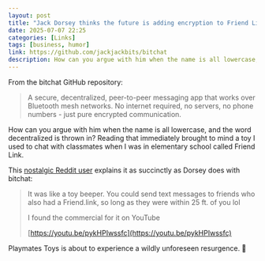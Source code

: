 ```yaml
---
layout: post
title: "Jack Dorsey thinks the future is adding encryption to Friend Link"
date: 2025-07-07 22:25
categories: [Links]
tags: [business, humor]
link: https://github.com/jackjackbits/bitchat
description: How can you argue with him when the name is all lowercase, and the word decentralized is thrown in? Reading that immediately brought to mind a toy I used to chat with classmates when I was in elementary school called Friend Link.
---
```


From the bitchat GitHub repository:

>A secure, decentralized, peer-to-peer messaging app that works over Bluetooth mesh networks. No internet required, no servers, no phone numbers - just pure encrypted communication.

How can you argue with him when the name is all lowercase, and the word decentralized is thrown in? Reading that immediately brought to mind a toy I used to chat with classmates when I was in elementary school called Friend Link.

This [nostalgic Reddit user](https://www.reddit.com/r/nostalgia/s/61mjDZ26lQ) explains it as succinctly as Dorsey does with bitchat:

>It was like a toy beeper. You could send text messages to friends who also had a Friend.link, so long as they were within 25 ft. of you lol
>
>I found the commercial for it on YouTube
>
>[https://youtu.be/pykHPIwssfc](https://youtu.be/pykHPIwssfc)

Playmates Toys is about to experience a wildly unforeseen resurgence. 🤭

